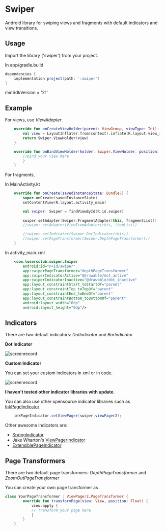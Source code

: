 # Swiper
Android library for swiping views and fragments with default indicators and view transitions.

Usage
-----
Import the library ('swiper') from your project.

In app/gradle.build

```groovy
dependencies {
    implementation project(path: ':swiper')
}
```

minSdkVersion = '21'

Example
-------

For views, use *ViewAdapter*.

```kotlin
    override fun onCreateViewHolder(parent: ViewGroup, viewType: Int): Swiper.ViewHolder {
        val view = LayoutInflater.from(context).inflate(R.layout.view_item, parent, false)
        return Swiper.ViewHolder(view)
    }

    override fun onBindViewHolder(holder: Swiper.ViewHolder, position: Int) {
    	//Bind your view here
        }
    }
```

For fragments,
    
In MainActivity.kt

```kotlin
    override fun onCreate(savedInstanceState: Bundle?) {
        super.onCreate(savedInstanceState)
        setContentView(R.layout.activity_main)

        val swiper: Swiper = findViewById(R.id.swiper)
	
        swiper.setAdapter(Swiper.FragmentAdapter(this, fragmentList))
        //swiper.setAdapter(ViewItemAdapter(this, itemList))

        //swiper.setIndicator(Swiper.DotIndicator(this))
        //swiper.setPageTransformer(Swiper.DepthPageTransformer())
    }
```
    
In activity_main.xml

```xml
    <com.losersclub.swiper.Swiper
        android:id="@+id/swiper"
        app:swiperPageTransformer="depthPageTransformer"
        app:swiperIndicatorActive="@drawable/dot_active"
        app:swiperIndicatorInactive="@drawable/dot_inactive"
        app:layout_constraintStart_toStartOf="parent"
        app:layout_constraintTop_toTopOf="parent"
        app:layout_constraintEnd_toEndOf="parent"
        app:layout_constraintBottom_toBottomOf="parent"
        android:layout_width="0dp"
        android:layout_height="0dp"/>
```

Indicators
----------
There are two default indicators: *DotIndicator* and *BarIndicator*

**Dot Indicator**

![screenrecord](/resource/default_indicator.gif)

**Custom Indicator**

You can set your custom indicators in xml or in code.

![screenrecord](/resource/custom_indicator.gif)

**I haven't tested other indicator libraries with update.**

You can also use other opensource indicator libraries such as [InkPageIndicator](https://github.com/DavidPacioianu/InkPageIndicator).

```java
    inkPageIndicator.setViewPager(swiper.viewPager2);
````

Other awesome indicators are:

* [SpringIndicator](https://github.com/chenupt/SpringIndicator)
* Jake Wharton's [ViewPagerIndicator](https://github.com/JakeWharton/ViewPagerIndicator)
* [ExtensiblePageIndicator](https://github.com/merhold/extensible-page-indicator)

Page Transformers
-----------------
There are two default page transformers: *DepthPageTransformer* and *ZoomOutPageTransformer*

You can create your own page transformer as

```kotlin
class YourPageTransformer : ViewPager2.PageTransformer {
        override fun transformPage(view: View, position: Float) {
            view.apply {
	    	// Transform your page here
            }
        }
    }
```
